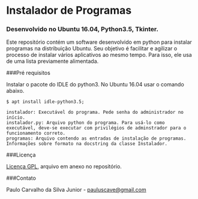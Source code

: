 # Instalador de Programas
### Desenvolvido no Ubuntu 16.04, Python3.5, Tkinter.

Este repositório contém um software desenvolvido em python para instalar programas na distribuição Ubuntu. Seu objetivo é facilitar e agilizar o processo de instalar vários aplicativos ao mesmo tempo. Para isso, ele usa de uma lista previamente alimentada. 

###Pré requisitos

Instalar o pacote do IDLE do python3. No Ubuntu 16.04 usar o comando abaixo.
```
$ apt install idle-python3.5;
```

```
instalador: Executável do programa. Pede senha do administrador no início.
instalador.py: Arquivo python do programa. Para usá-lo como executável, deve-se executar com privilégios de adminstrador para o funcionamento correto.
programas: Arquivo contendo as entradas de instalação de programas. Informações sobre formato na docstring da classe Instalador.
```

###Licença

[Licença GPL](https://github.com/paulocsilvajr/instalador-programas/blob/master/license_gpl.txt), arquivo em anexo no repositório.

###Contato

Paulo Carvalho da Silva Junior - pauluscave@gmail.com
